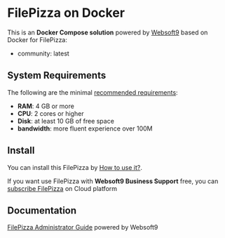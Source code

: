 # FilePizza on Docker  

This is an **Docker Compose solution** powered by [Websoft9](https://www.websoft9.com) based on Docker for FilePizza:


 - community:  latest


## System Requirements

The following are the minimal [recommended requirements](https://file.pizza):

* **RAM**: 4 GB or more
* **CPU**: 2 cores or higher
* **Disk**: at least 10 GB of free space
* **bandwidth**: more fluent experience over 100M  

## Install

You can install this FilePizza by [How to use it?](https://github.com/Websoft9/docker-library#how-to-use-it).   

If you want use FilePizza with **Websoft9 Business Support** free, you can [subscribe FilePizza](https://www.websoft9.com/apps) on Cloud platform

## Documentation

[FilePizza Administrator Guide](https://support.websoft9.com/docs/filepizza) powered by Websoft9